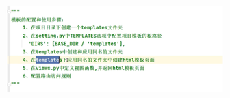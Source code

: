 ![image-20240917155051818](%E6%96%B0%E5%BB%BA%20Markdown%20File.assets/image-20240917155051818-17265594613891-17265594661833-17265594683065.png)